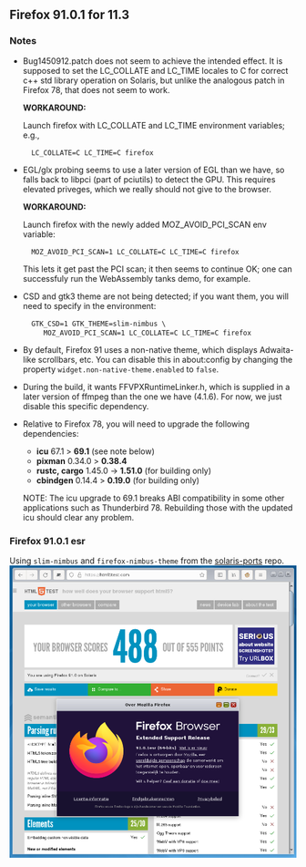 ## Firefox 91.0.1 for 11.3

### Notes

* Bug1450912.patch does not seem to achieve the intended effect.
  It is supposed to set the LC_COLLATE and LC_TIME locales to C
  for correct c++ std library operation on Solaris, but unlike
  the analogous patch in Firefox 78, that does not seem to work.

  **WORKAROUND:**

  Launch firefox with LC_COLLATE and LC_TIME environment variables; e.g.,

        LC_COLLATE=C LC_TIME=C firefox

* EGL/glx probing seems to use a later version of EGL than we have, so
  falls back to libpci (part of pciutils) to detect the GPU.  This requires
  elevated priveges, which we really should not give to the browser.

  **WORKAROUND:**

  Launch firefox with the newly added MOZ_AVOID_PCI_SCAN env variable:
  
        MOZ_AVOID_PCI_SCAN=1 LC_COLLATE=C LC_TIME=C firefox

  This lets it get past the PCI scan; it then seems to continue OK;
  one can successfuly run the WebAssembly tanks demo, for example.
  
* CSD and gtk3 theme are not being detected; if you want them, you will
  need to specify in the environment:

        GTK_CSD=1 GTK_THEME=slim-nimbus \
           MOZ_AVOID_PCI_SCAN=1 LC_COLLATE=C LC_TIME=C firefox

* By default, Firefox 91 uses a non-native theme, which displays Adwaita-
  like scrollbars, etc.  You can disable this in about:config by changing
  the property `widget.non-native-theme.enabled` to `false`.

* During the build, it wants FFVPXRuntimeLinker.h, which
  is supplied in a later version of ffmpeg than the one we have (4.1.6).
  For now, we just disable this specific dependency.

* Relative to Firefox 78, you will need to upgrade the following
  dependencies:

  * **icu** 67.1 > **69.1** (see note below)
  * **pixman** 0.34.0 > **0.38.4**
  * **rustc, cargo** 1.45.0 -> **1.51.0** (for building only)
  * **cbindgen** 0.14.4 > **0.19.0** (for building only)

  NOTE: The icu upgrade to 69.1 breaks ABI compatibility
  in some other applications such as Thunderbird 78.  Rebuilding
  those with the updated icu should clear any problem.

### Firefox 91.0.1 esr

Using `slim-nimbus` and `firefox-nimbus-theme` from the [solaris-ports](https://github.com/RocketMan/solaris-ports/) repo.
![screenshot](https://raw.githubusercontent.com/RocketMan/solaris-userland-legacy/master/components/desktop/firefox-91/screenshot.png "Firefox 91.0.1 esr")

